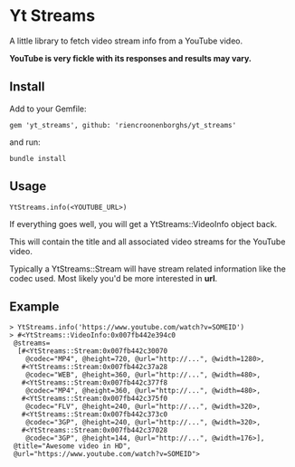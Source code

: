 # Yt Streams

A little library to fetch video stream info from a YouTube video.

**YouTube is very fickle with its responses and results may vary.**

## Install

Add to your Gemfile:

```
gem 'yt_streams', github: 'riencroonenborghs/yt_streams'
```

and run:

```
bundle install
```


## Usage

```
YtStreams.info(<YOUTUBE_URL>)
```

If everything goes well, you will get a YtStreams::VideoInfo object back.

This will contain the title and all associated video streams for the YouTube video.

Typically a YtStreams::Stream will have stream related information like the codec used. Most likely you'd be more interested in **url**.


## Example
```
> YtStreams.info('https://www.youtube.com/watch?v=SOMEID')
> #<YtStreams::VideoInfo:0x007fb442e394c0
 @streams=
  [#<YtStreams::Stream:0x007fb442c30070
    @codec="MP4", @height=720, @url="http://...", @width=1280>,
   #<YtStreams::Stream:0x007fb442c37a28
    @codec="WEB", @height=360, @url="http://...", @width=480>,
   #<YtStreams::Stream:0x007fb442c377f8
    @codec="MP4", @height=360, @url="http://...", @width=480>,
   #<YtStreams::Stream:0x007fb442c375f0
    @codec="FLV", @height=240, @url="http://...", @width=320>,
   #<YtStreams::Stream:0x007fb442c373c0
    @codec="3GP", @height=240, @url="http://...", @width=320>,
   #<YtStreams::Stream:0x007fb442c37028
    @codec="3GP", @height=144, @url="http://...", @width=176>],
 @title="Awesome video in HD",
 @url="https://www.youtube.com/watch?v=SOMEID">
```